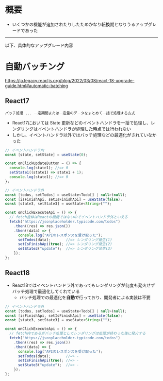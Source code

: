 # 概要
* いくつかの機能が追加されたりしたためかなり転換期となりうるアップグレードであった

---
以下、具体的なアップグレード内容
# 自動バッチング 
https://ja.legacy.reactjs.org/blog/2022/03/08/react-18-upgrade-guide.html#automatic-batching
## React17
`バッチ処理 ... 一定期間または一定量のデータをまとめて一括で処理する方式`
* React17においては State 更新などのイベントハンドラを一括で処理し、レンダリングはイベントハンドラが処理した時点では行われない
* しかし、イベントハンドラ以外ではバッチ処理などの最適化がされていなかった

```javascript
// イベントハンドラ内
const [state, setState] = useState(0);

const onClickUpdateButton = () => {
  console.log(state1); //=> 0 
  setState1((state1) => state1 + 1);
  console.log(state1); //=> 0
};

// イベントハンドラ外
const [todos, setTodos] = useState<Todo[] | null>(null);
const [isFinishApi, setIsFinishApi] = useState(false);
const [state3, setState3] = useState<String>("");

const onClickExecuteApi = () => {
  // fetch自体はReactの機能ではないのでイベントハンドラ外といえる
  fetch("https://jsonplaceholder.typicode.com/todos")
    .then((res) => res.json())
    .then((data) => {
      console.log("APIのレスポンスを受け取った");
      setTodos(data);       //=> レンダリング発生(1)
      setIsFinishApi(true); //=> レンダリング発生(2)
      setState3("update");  //=> レンダリング発生(3)
    });
};
```

## React18
* React18ではイベントハンドラ外であってもレンダリングが何度も発火せずバッチ処理で最適化してくれている
  * バッチ処理での最適化を**自動で**行っており、開発者による実装は不要

```javascript
// イベントハンドラ外
const [todos, setTodos] = useState<Todo[] | null>(null);
const [isFinishApi, setIsFinishApi] = useState(false);
const [state3, setState3] = useState<String>("");

const onClickExecuteApi = () => {
  // fetch内であるがバッチ処理としてレンダリングは処理が終わった後に発火する
  fetch("https://jsonplaceholder.typicode.com/todos")
    .then((res) => res.json())
    .then((data) => {
      console.log("APIのレスポンスを受け取った");
      setTodos(data);       //=> -
      setIsFinishApi(true); //=> -
      setState3("update");  //=> -
    });
};
```


